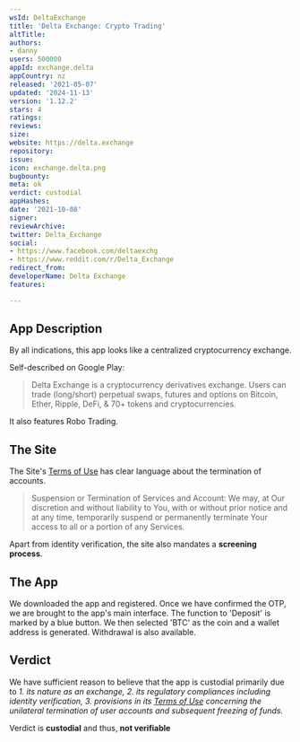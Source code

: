 ```yaml
---
wsId: DeltaExchange
title: 'Delta Exchange: Crypto Trading'
altTitle: 
authors:
- danny
users: 500000
appId: exchange.delta
appCountry: nz
released: '2021-05-07'
updated: '2024-11-13'
version: '1.12.2'
stars: 4
ratings: 
reviews: 
size: 
website: https://delta.exchange
repository: 
issue: 
icon: exchange.delta.png
bugbounty: 
meta: ok
verdict: custodial
appHashes: 
date: '2021-10-08'
signer: 
reviewArchive: 
twitter: Delta_Exchange
social:
- https://www.facebook.com/deltaexchg
- https://www.reddit.com/r/Delta_Exchange
redirect_from: 
developerName: Delta Exchange
features: 

---
```


## App Description

By all indications, this app looks like a centralized cryptocurrency exchange.

Self-described on Google Play:

> Delta Exchange is a cryptocurrency derivatives exchange. Users can trade (long/short) perpetual swaps, futures and options on Bitcoin, Ether, Ripple, DeFi, & 70+ tokens and cryptocurrencies.

It also features Robo Trading.

## The Site

The Site's [Terms of Use](https://www.delta.exchange/terms-of-use) has clear language about the termination of accounts.

> Suspension or Termination of Services and Account: We may, at Our discretion and without liability to You, with or without prior notice and at any time, temporarily suspend or permanently terminate Your access to all or a portion of any Services.

Apart from identity verification, the site also mandates a **screening process**.

## The App

We downloaded the app and registered. Once we have confirmed the OTP, we are brought to the app's main interface. The function to 'Deposit' is marked by a blue button. We then selected 'BTC' as the coin and a wallet address is generated. Withdrawal is also available.

## Verdict

We have sufficient reason to believe that the app is custodial primarily due to _1. its nature as an exchange, 2. its regulatory compliances including identity verification, 3. provisions in its [Terms of Use](https://www.delta.exchange/terms-of-use) concerning the unilateral termination of user accounts and subsequent freezing of funds._

Verdict is **custodial** and thus, **not verifiable**
